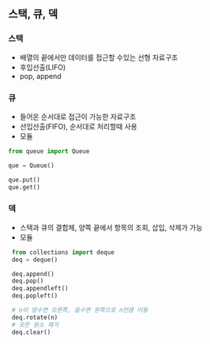## 스택, 큐, 덱

### 스택 
 - 배열의 끝에서만 데이터를 접근할 수있는 선형 자료구조 
 - 후입선출(LIFO) 
 - pop, append

### 큐
 - 들어온 순서대로 접근이 가능한 자료구조 
 - 선입선출(FIFO), 순서대로 처리할때 사용
 - 모듈
 ```python
 from queue import Queue

 que = Queue()

 que.put()
 que.get()
 ```

### 덱 
 - 스택과 큐의 결합체, 양쪽 끝에서 항목의 조회, 삽입, 삭제가 가능
 - 모듈
 ```python
  from collections import deque
  deq = deque()

  deq.append()
  deq.pop()
  deq.appendleft()
  deq.popleft()

  # n이 양수면 오른쪽, 음수면 왼쪽으로 n만큼 이동
  deq.rotate(n)
  # 모든 원소 제거
  deq.clear()
 ```